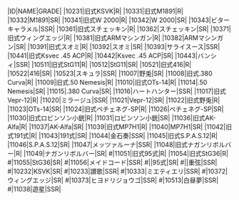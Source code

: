 |ID|NAME|GRADE|
|10231|旧式KSVK|R|
|10331|旧式M1891|R|
|10332|M1891|SR|
|10341|旧式W 2000|R|
|10342|W 2000|SR|
|10343|ビターキャラメル|SSR|
|10361|旧式スチェッキン|R|
|10362|スチェッキン|SR|
|10371|旧式ウィングエッジ|R|
|10381|旧式ARMマシンガン|R|
|10382|ARMマシンガン|SR|
|10391|旧式スオミ|R|
|10392|スオミ|SR|
|10393|サライスース|SSR|
|10441|旧式Ksvec .45 ACP|R|
|10442|Ksvec .45 ACP|SR|
|10443|バンシィ|SSR|
|10511|旧式StG11|R|
|10512|StG11|SR|
|10521|旧式416|R|
|10522|416|SR|
|10523|スキュラ|SSR|
|11007|野兎|SR|
|11008|旧式.380 Curva|R|
|11009|旧式.50 Nemesis|R|
|11010|旧式OTs-14|R|
|11014|.50 Nemesis|SR|
|11015|.380 Curva|SR|
|11016|ハートハンター|SSR|
|11017|旧式Vepr-12|R|
|11020|ミラージュ|SSR|
|11021|Vepr-12|SR|
|11022|旧式野兎|R|
|11023|OTs-14|SR|
|11024|旧式ペチェネグ-SP|R|
|11026|ペチェネグ-SP|SR|
|11030|旧式ロビンソン小銃|R|
|11031|ロビンソン小銃|SR|
|11036|旧式AK-Alfa|R|
|11037|AK-Alfa|SR|
|11039|旧式MP7H1|R|
|11040|MP7H1|SR|
|11042|旧式191式|R|
|11043|191式|SR|
|11044|金石奏|SSR|
|11045|旧式S.P.A.S.12|R|
|11046|S.P.A.S.12|SR|
|11047|メッツァルーナ|SSR|
|11048|旧式ナガンリボルバー|R|
|11049|ナガンリボルバー|SR|
#|11051|旧式95式|R|
|11054|旧式StG36|R|
#|11055|StG36|SR|
#|11056|メイドコード|SSR|
#||95式|SR|
#||重弦|SSR|
#|10232|KSVK|SR|
#|10233|讃歌|SSR|
#|10333|ミエティエリ|SSR|
#|10372|ウィングエッジ|SR|
#|10373|ヒヨドリジョウゴ|SSR|
#|10513|白昼夢|SSR|
#|11038|遊星|SSR|
